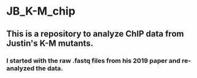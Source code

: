 # JB_K-M_chip

## This is a repository to analyze ChIP data from Justin's K-M mutants.
### I started with the raw .fastq files from his 2019 paper and re-analyzed the data. 
